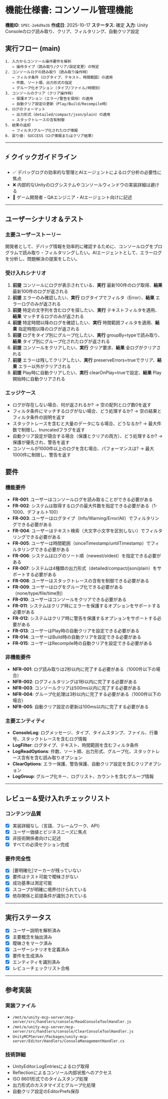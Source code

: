 # 機能仕様書: コンソール管理機能

**機能ID**: `SPEC-2e6d9a3b`
**作成日**: 2025-10-17
**ステータス**: 確定
**入力**: Unity Consoleのログ読み取り、クリア、フィルタリング、自動クリア設定

## 実行フロー (main)
```
1. 入力からコンソール操作要件を解析
   → 操作タイプ（読み取り/クリア/設定変更）の特定
2. コンソールログの読み取り（読み取り操作時）
   → フィルタ条件（ログタイプ、テキスト、時間範囲）の適用
   → 件数、ソート順、出力形式の指定
   → グループ化オプション（タイプ/ファイル/時間別）
3. コンソールのクリア（クリア操作時）
   → 保護オプション（エラー/警告を保持）の適用
   → 自動クリア設定の更新（Play/Build/Recompile時）
4. ログのフォーマット
   → 出力形式（detailed/compact/json/plain）の適用
   → スタックトレースの含有制御
5. 結果の返却
   → フィルタ/グループ化されたログ情報
6. 戻り値: SUCCESS（ログ情報またはクリア結果）
```

---

## ⚡ クイックガイドライン
- ✅ デバッグログの効率的な管理とAIエージェントによるログ分析の必要性に焦点
- ❌ 内部的なUnityのログシステムやコンソールウィンドウの実装詳細は避ける
- 👥 ゲーム開発者・QAエンジニア・AIエージェント向けに記述

---

## ユーザーシナリオ＆テスト

### 主要ユーザーストーリー
開発者として、デバッグ情報を効率的に確認するために、コンソールログをプログラムで読み取り・フィルタリングしたい。AIエージェントとして、エラーログを分析し、問題解決の提案をしたい。

### 受け入れシナリオ
1. **前提** コンソールにログが表示されている、**実行** 最新100件のログ取得、**結果** 最新100件のログが返される
2. **前提** エラーのみ確認したい、**実行** ログタイプでフィルタ（Error）、**結果** エラーログのみが返される
3. **前提** 特定の文字列を含むログを探したい、**実行** テキストフィルタを適用、**結果** マッチするログのみが返される
4. **前提** 特定時間以降のログを確認したい、**実行** 時間範囲フィルタを適用、**結果** 指定時間以降のログが返される
5. **前提** ログをタイプ別にグループ化したい、**実行** groupBy=typeで読み取り、**結果** タイプ別にグループ化されたログが返される
6. **前提** コンソールをクリアしたい、**実行** クリア要求、**結果** 全ログがクリアされる
7. **前提** エラーは残してクリアしたい、**実行** preserveErrors=trueでクリア、**結果** エラー以外がクリアされる
8. **前提** Play時に自動クリアしたい、**実行** clearOnPlay=trueで設定、**結果** Play開始時に自動クリアされる

### エッジケース
- ログが存在しない場合、何が返されるか? → 空の配列とログ数0を返す
- フィルタ条件にマッチするログがない場合、どう処理するか? → 空の結果とフィルタ条件の説明を返す
- スタックトレースを含むと大量のデータになる場合、どうなるか? → 最大件数で制限し、truncatedフラグを返す
- 自動クリア設定が競合する場合（保護とクリアの両方）、どう処理するか? → 保護が優先され、警告を返す
- コンソールが1000件以上のログを含む場合、パフォーマンスは? → 最大1000件に制限し、警告を返す

## 要件

### 機能要件
- **FR-001**: ユーザーはコンソールログを読み取ることができる必要がある
- **FR-002**: システムは取得するログの最大件数を指定できる必要がある（1-1000、デフォルト100）
- **FR-003**: ユーザーはログタイプ（Info/Warning/Error/All）でフィルタリングできる必要がある
- **FR-004**: ユーザーはテキスト検索（大文字小文字を区別しない）でフィルタリングできる必要がある
- **FR-005**: ユーザーは時間範囲（sinceTimestamp/untilTimestamp）でフィルタリングできる必要がある
- **FR-006**: システムはログのソート順（newest/oldest）を指定できる必要がある
- **FR-007**: システムは4種類の出力形式（detailed/compact/json/plain）をサポートする必要がある
- **FR-008**: ユーザーはスタックトレースの含有を制御できる必要がある
- **FR-009**: ユーザーはログをグループ化できる必要がある（none/type/file/time別）
- **FR-010**: ユーザーはコンソールをクリアできる必要がある
- **FR-011**: システムはクリア時にエラーを保護するオプションをサポートする必要がある
- **FR-012**: システムはクリア時に警告を保護するオプションをサポートする必要がある
- **FR-013**: ユーザーはPlay時の自動クリアを設定できる必要がある
- **FR-014**: ユーザーはBuild時の自動クリアを設定できる必要がある
- **FR-015**: ユーザーはRecompile時の自動クリアを設定できる必要がある

### 非機能要件
- **NFR-001**: ログ読み取りは2秒以内に完了する必要がある（1000件以下の場合）
- **NFR-002**: ログフィルタリングは1秒以内に完了する必要がある
- **NFR-003**: コンソールクリアは500ms以内に完了する必要がある
- **NFR-004**: グループ化処理は3秒以内に完了する必要がある（1000件以下の場合）
- **NFR-005**: 自動クリア設定の更新は100ms以内に完了する必要がある

### 主要エンティティ
- **ConsoleLog**: ログメッセージ、タイプ、タイムスタンプ、ファイル、行番号、スタックトレースを含むログ情報
- **LogFilter**: ログタイプ、テキスト、時間範囲を含むフィルタ条件
- **LogReadOptions**: 件数、ソート順、出力形式、グループ化、スタックトレース含有を含む読み取りオプション
- **ClearOptions**: エラー保護、警告保護、自動クリア設定を含むクリアオプション
- **LogGroup**: グループ化キー、ログリスト、カウントを含むグループ情報

---

## レビュー＆受け入れチェックリスト

### コンテンツ品質
- [x] 実装詳細なし（言語、フレームワーク、API）
- [x] ユーザー価値とビジネスニーズに焦点
- [x] 非技術関係者向けに記述
- [x] すべての必須セクション完成

### 要件完全性
- [x] [要明確化]マーカーが残っていない
- [x] 要件はテスト可能で曖昧さがない
- [x] 成功基準は測定可能
- [x] スコープが明確に境界付けられている
- [x] 依存関係と前提条件が識別されている

---

## 実行ステータス

- [x] ユーザー説明を解析済み
- [x] 主要概念を抽出済み
- [x] 曖昧さをマーク済み
- [x] ユーザーシナリオを定義済み
- [x] 要件を生成済み
- [x] エンティティを識別済み
- [x] レビューチェックリスト合格

---

## 参考実装

### 実装ファイル
- `/mnt/e/unity-mcp-server/mcp-server/src/handlers/console/ReadConsoleToolHandler.js`
- `/mnt/e/unity-mcp-server/mcp-server/src/handlers/console/ClearConsoleToolHandler.js`
- `UnityMCPServer/Packages/unity-mcp-server/Editor/Handlers/ConsoleManagementHandler.cs`

### 技術詳細
- UnityEditor.LogEntriesによるログ取得
- Reflectionによるコンソール内部状態へのアクセス
- ISO 8601形式でのタイムスタンプ処理
- 出力形式のカスタマイズとグループ化処理
- 自動クリア設定のEditorPrefs保存
